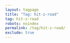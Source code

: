 ```yaml
---
layout: tagpage
title: "Tag: hit-z-road"
tag: hit-z-road
robots: noindex
permalink: /tag/hit-z-road/
exclude: true
---
```

